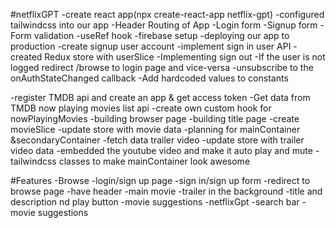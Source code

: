 #netflixGPT
-create react app(npx create-react-app netflix-gpt)
-configured tailwindcss into our app
-Header
Routing of App
-Login form
-Signup form
-Form validation
-useRef hook
-firebase setup
-deploying our app to production
-create signup user account
-implement sign in user API
-created Redux store with userSlice
-Implementing sign out
-If the user is not logged redirect /browse to login page and vice-versa
-unsubscribe to the onAuthStateChanged callback
-Add hardcoded values to constants
<!-- -language=en-US& -->
-register TMDB api and create an app & get access token
-Get data from TMDB now playing movies list api
-create own custom hook for nowPlayingMovies
-building browser page
-building title page
-create movieSlice
-update store with movie data
-planning for mainContainer &secondaryContainer
-fetch data trailer video
-update store with trailer video data
-embedded the youtube video and make it auto play and mute
-tailwindcss classes to make mainContainer look awesome

#Features
-Browse
  -login/sign up page
    -sign in/sign up form
    -redirect to browse page
  -have header
  -main movie
     -trailer in the background
     -title and description nd play button
     -movie suggestions
 -netflixGpt
   -search bar
   -movie suggestions